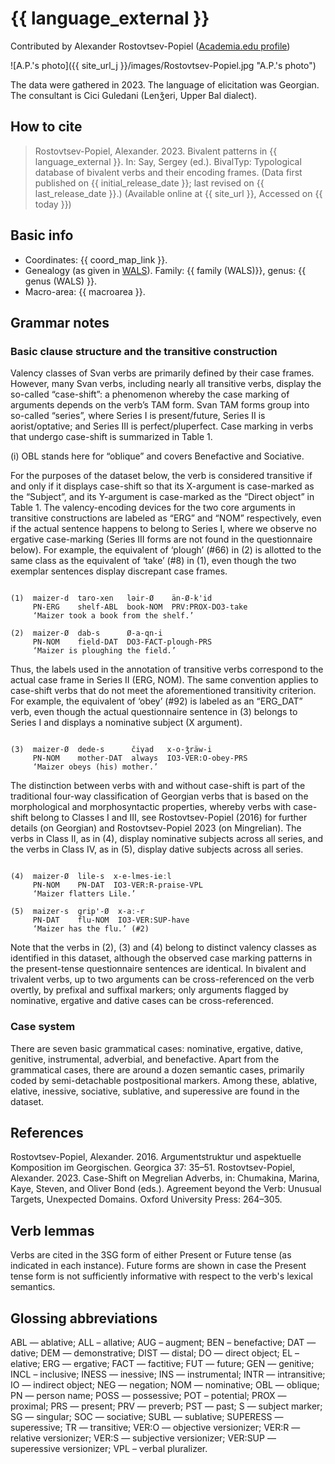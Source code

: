 # {{ language_external }}
Contributed by Alexander Rostovtsev-Popiel ([Academia.edu profile](https://uni-mainz.academia.edu/AlexPopiel))

![A.P.'s photo]({{ site_url_j }}/images/Rostovtsev-Popiel.jpg "A.P.'s photo")

The data were gathered in 2023. The language of elicitation was Georgian. The consultant is Cici Guledani (Lenǯeri, Upper Bal dialect).

## How to cite
> Rostovtsev-Popiel, Alexander. 2023. Bivalent patterns in {{ language_external }}. 
> In: Say, Sergey (ed.). BivalTyp: 
> Typological database of bivalent verbs and their encoding frames. 
> (Data first published on {{ initial_release_date }}; last revised on {{ last_release_date }}.) 
> (Available online at {{ site_url }}, Accessed on {{ today }})

## Basic info
- Coordinates: {{ coord_map_link }}.
- Genealogy (as given in [WALS](https://wals.info/)). Family: {{ family (WALS)}}, genus: {{ genus (WALS) }}.
- Macro-area: {{ macroarea }}.

## Grammar notes

### Basic clause structure and the transitive construction
Valency classes of Svan verbs are primarily defined by their case frames. However, many Svan verbs, including nearly all transitive verbs, display the so-called “case-shift”: a phenomenon whereby the case marking of arguments depends on the verb’s TAM form. Svan TAM forms group into so-called “series”, where Series I is present/future, Series II is aorist/optative; and Series III is perfect/pluperfect. Case marking in verbs that undergo case-shift is summarized in Table 1.

(i) OBL stands here for “oblique” and covers Benefactive and Sociative.

For the purposes of the dataset below, the verb is considered transitive if and only if it displays case-shift so that its X-argument is case-marked as the “Subject”, and its Y-argument is case-marked as the “Direct object” in Table 1. The valency-encoding devices for the two core arguments in transitive constructions are labeled as “ERG” and “NOM” respectively, even if the actual sentence happens to belong to Series I, where we observe no ergative case-marking (Series III forms are not found in the questionnaire below). For example, the equivalent of ‘plough’ (#66) in (2) is allotted to the same class as the equivalent of ‘take’ (#8) in (1), even though the two exemplar sentences display discrepant case frames.

```

(1)  maizer-d  taro-xen   lǝir-Ø    än-Ø-k'id
     PN-ERG    shelf-ABL  book-NOM  PRV:PROX-DO3-take
     ‘Maizer took a book from the shelf.’

(2)  maizer-Ø  dab-s      Ø-a-qn-i
     PN-NOM    field-DAT  DO3-FACT-plough-PRS
     ‘Maizer is ploughing the field.’

```

Thus, the labels used in the annotation of transitive verbs correspond to the actual case frame in Series II (ERG, NOM). The same convention applies to case-shift verbs that do not meet the aforementioned transitivity criterion. For example, the equivalent of ‘obey’ (#92) is labeled as an “ERG_DAT” verb, even though the actual questionnaire sentence in (3) belongs to Series I and displays a nominative subject (X argument).

```

(3)  maizer-Ø  dede-s      čiγad   x-o-ǯräw-i
     PN-NOM    mother-DAT  always  IO3-VER:O-obey-PRS
     ‘Maizer obeys (his) mother.’

```

The distinction between verbs with and without case-shift is part of the traditional four-way classification of Georgian verbs that is based on the morphological and morphosyntactic properties, whereby verbs with case-shift belong to Classes I and III, see Rostovtsev-Popiel (2016) for further details (on Georgian) and Rostovtsev-Popiel 2023 (on Mingrelian). The verbs in Class II, as in (4), display nominative subjects across all series, and the verbs in Class IV, as in (5), display dative subjects across all series.

```

(4)  maizer-Ø  lile-s  x-e-lmes-ieːl
     PN-NOM    PN-DAT  IO3-VER:R-praise-VPL
     ‘Maizer flatters Lile.’

(5)  maizer-s  grip'-Ø  x-aː-r
     PN-DAT    flu-NOM  IO3-VER:SUP-have
     ‘Maizer has the flu.’ (#2)

```

Note that the verbs in (2), (3) and (4) belong to distinct valency classes as identified in this dataset, although the observed case marking patterns in the present-tense questionnaire sentences are identical. In bivalent and trivalent verbs, up to two arguments can be cross-referenced on the verb overtly, by prefixal and suffixal markers; only arguments flagged by nominative, ergative and dative cases can be cross-referenced.

### Case system
There are seven basic grammatical cases: nominative, ergative, dative, genitive, instrumental, adverbial, and benefactive. Apart from the grammatical cases, there are around a dozen semantic cases, primarily coded by semi-detachable postpositional markers. Among these, ablative, elative, inessive, sociative, sublative, and superessive are found in the dataset.

## References
Rostovtsev-Popiel, Alexander. 2016. Argumentstruktur und aspektuelle Komposition im Georgischen. Georgica 37: 35–51.
Rostovtsev-Popiel, Alexander. 2023. Case-Shift on Megrelian Adverbs, in: Chumakina, Marina, Kaye, Steven, and Oliver Bond (eds.). Agreement beyond the Verb: Unusual Targets, Unexpected Domains. Oxford University Press: 264–305.

## Verb lemmas
Verbs are cited in the 3SG form of either Present or Future tense (as indicated in each instance). Future forms are shown in case the Present tense form is not sufficiently informative with respect to the verb's lexical semantics.

## Glossing abbreviations
ABL — ablative; ALL – allative; AUG – augment; BEN – benefactive; DAT — dative; DEM — demonstrative; DIST — distal; DO — direct object; EL – elative; ERG — ergative; FACT — factitive; FUT — future; GEN — genitive; INCL – inclusive; INESS — inessive; INS — instrumental; INTR — intransitive; IO — indirect object; NEG — negation; NOM — nominative; OBL — oblique; PN — person name; POSS — possessive; POT – potential; PROX — proximal; PRS — present; PRV — preverb; PST — past; S — subject marker; SG — singular; SOC — sociative; SUBL — sublative; SUPERESS — superessive; TR — transitive; VER:O — objective versionizer; VER:R — relative versionizer; VER:S — subjective versionizer; VER:SUP — superessive versionizer; VPL – verbal pluralizer.
